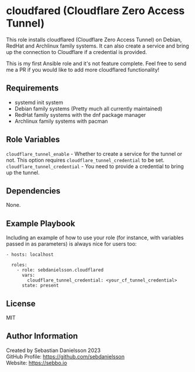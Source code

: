 cloudfared (Cloudflare Zero Access Tunnel)
=========

This role installs cloudflared (Cloudflare Zero Access Tunnel) on Debian, RedHat and Archlinux family systems. It can also create a service and bring up the connection to Cloudflare if a credential is provided.

This is my first Ansible role and it's not feature complete. Feel free to send me a PR if you would like to add more cloudflared functionality!

Requirements
------------

* systemd init system
* Debian family systems (Pretty much all currently maintained)
* RedHat family systems with the dnf package manager
* Archlinux family systems with pacman

Role Variables
--------------

`cloudflare_tunnel_enable` - Whether to create a service for the tunnel or not. This option requires `cloudflare_tunnel_credential` to be set.
`cloudflare_tunnel_credential` - You need to provide a credential to bring up the tunnel.

Dependencies
------------

None.

Example Playbook
----------------

Including an example of how to use your role (for instance, with variables passed in as parameters) is always nice for users too:

    - hosts: localhost

      roles:
        - role: sebdanielsson.cloudflared
          vars:
            cloudflare_tunnel_credential: <your_cf_tunnel_credential>
          state: present

License
-------

MIT

Author Information
------------------

Created by Sebastian Danielsson 2023  
GitHub Profile: <https://github.com/sebdanielsson>  
Website: <https://sebbo.io>
